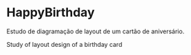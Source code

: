 # HappyBirthday
Estudo de diagramação de layout de um cartão de aniversário.

Study of layout design of a birthday card
